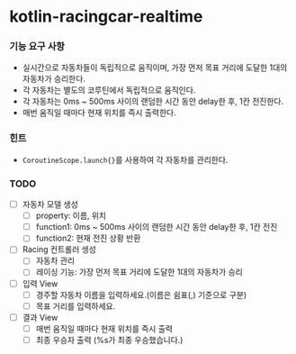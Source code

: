 # kotlin-racingcar-realtime

### 기능 요구 사항

- 실시간으로 자동차들이 독립적으로 움직이며, 가장 먼저 목표 거리에 도달한 1대의 자동차가 승리한다.
- 각 자동차는 별도의 코루틴에서 독립적으로 움직인다.
- 각 자동차는 0ms ~ 500ms 사이의 랜덤한 시간 동안 delay한 후, 1칸 전진한다.
- 매번 움직일 때마다 현재 위치를 즉시 출력한다.

### 힌트
- `CoroutineScope.launch{}`를 사용하여 각 자동차를 관리한다.

### TODO
- [ ] 자동차 모델 생성
    - [ ] property: 이름, 위치
    - [ ] function1: 0ms ~ 500ms 사이의 랜덤한 시간 동안 delay한 후, 1칸 전진
    - [ ] function2: 현재 전진 상황 반환

- [ ] Racing 컨트롤러 생성
    - [ ] 자동차 관리
    - [ ] 레이싱 기능: 가장 먼저 목표 거리에 도달한 1대의 자동차가 승리

- [ ] 입력 View
    - [ ] 경주할 자동차 이름을 입력하세요.(이름은 쉼표(,) 기준으로 구분)
    - [ ] 목표 거리를 입력하세요.
- [ ] 결과 View
    - [ ] 매번 움직일 때마다 현재 위치를 즉시 출력
    - [ ] 최종 우승자 출력 (%s가 최종 우승했습니다.)
